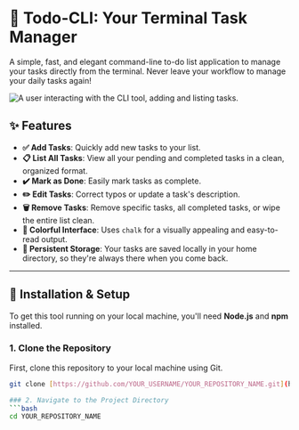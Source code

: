 # 📝 Todo-CLI: Your Terminal Task Manager

A simple, fast, and elegant command-line to-do list application to manage your tasks directly from the terminal. Never leave your workflow to manage your daily tasks again!

![A user interacting with the CLI tool, adding and listing tasks.](https://storage.googleapis.com/gemini-prod/images/05574514-4c86-4e58-be64-77b3b320d32f.gif)

## ✨ Features

-   **✅ Add Tasks**: Quickly add new tasks to your list.
-   **📋 List All Tasks**: View all your pending and completed tasks in a clean, organized format.
-   **✔️ Mark as Done**: Easily mark tasks as complete.
-   **✏️ Edit Tasks**: Correct typos or update a task's description.
-   **🗑️ Remove Tasks**: Remove specific tasks, all completed tasks, or wipe the entire list clean.
-   **🎨 Colorful Interface**: Uses `chalk` for a visually appealing and easy-to-read output.
-   **💾 Persistent Storage**: Your tasks are saved locally in your home directory, so they're always there when you come back.

***

## 🚀 Installation & Setup

To get this tool running on your local machine, you'll need **Node.js** and **npm** installed.

### 1. Clone the Repository
First, clone this repository to your local machine using Git.
```bash
git clone [https://github.com/YOUR_USERNAME/YOUR_REPOSITORY_NAME.git](https://github.com/YOUR_USERNAME/YOUR_REPOSITORY_NAME.git)

### 2. Navigate to the Project Directory
```bash
cd YOUR_REPOSITORY_NAME